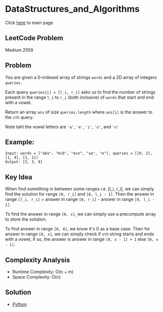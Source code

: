 # DataStructures_and_Algorithms
Click [here](../../README.md) to main page

## LeetCode Problem
Medium 2559

## Problem
You are given a 0-indexed array of strings `words` and a 2D array of integers `queries`.

Each query `queries[i] = [l_i, r_i]` asks us to find the number of strings present in the range `l_i` to `r_i` (both inclusive) of `words` that start and end with a vowel.

Return an array `ans` of size `queries.length` where `ans[i]` is the answer to the `ith` query.

Note taht the vowel letters are `'a'`, `'e'`, `'i'`, `'o'`, and `'u'`

## Example:
```
Input: words = ["aba", "bcb", "ece", "aa", "e"], queries = [[0, 2], [1, 4], [1, 1]]
Output: [2, 3, 0]
```

## Key Idea
When find something in between some ranges i.e. [l_i, r_i], we can simply find the solution for range `[0, r_i]` and `[0, l_i - 1]`. Then the answer in range `[l_i, r_i]` = answer in range `[0, r_i]` - answer in range `[0, l_i - 1]`.

To find the answer in range `[0, x]`, we can simply use a precompute array to store the solution.

To find answer in range `[0, 0]`, we know it's 0 as a base case. Then for answer in range `[0, x]`, we can simply check if `xth` string starts and ends with a vowel, if so, the answer is answer in range `[0, x - 1] + 1` else `[0, x - 1]`.
 
## Complexity Analysis
- Runtime Complexity: O(n + m)
- Space Complexity: O(n)

## Solution
- [Python](./solution.py)